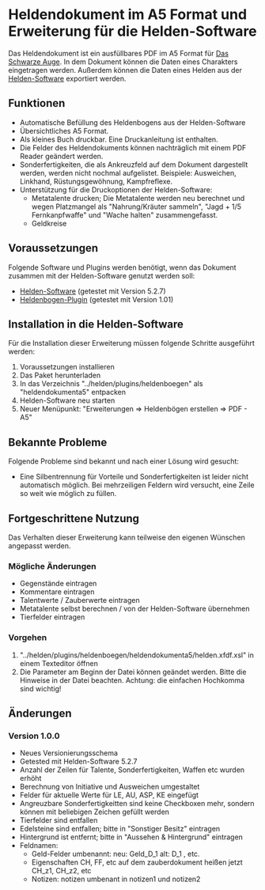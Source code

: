 # Heldendokument im A5 Format und Erweiterung für die Helden-Software

Das Heldendokument ist ein ausfüllbares PDF im A5 Format für [Das Schwarze Auge](http://www.dasschwarzeauge.de/). 
In dem Dokument können die Daten eines Charakters eingetragen werden. 
Außerdem können die Daten eines Helden aus der [Helden-Software](http://www.helden-software.de/) exportiert werden. 

## Funktionen 

* Automatische Befüllung des Heldenbogens aus der Helden-Software
* Übersichtliches A5 Format.
* Als kleines Buch druckbar. Eine Druckanleitung ist enthalten.
* Die Felder des Heldendokuments können nachträglich mit einem PDF Reader geändert werden.
* Sonderfertigkeiten, die als Ankreuzfeld auf dem Dokument dargestellt werden, werden nicht nochmal aufgelistet. Beispiele: Ausweichen, Linkhand, Rüstungsgewöhnung, Kampfreflexe.
* Unterstützung für die Druckoptionen der Helden-Software:
   * Metatalente drucken; Die Metatalente werden neu berechnet und wegen Platzmangel als "Nahrung/Kräuter sammeln", "Jagd + 1/5 Fernkanpfwaffe" und "Wache halten" zusammengefasst.
   * Geldkreise

## Voraussetzungen

Folgende Software und Plugins werden benötigt, wenn das Dokument zusammen mit der Helden-Software genutzt werden soll: 

* [Helden-Software](http://www.helden-software.de/) (getestet mit Version 5.2.7)
* [Heldenbogen-Plugin](http://wiki.helden-software.de/wiki/Erweiterungen/Heldenbogen) (getestet mit Version 1.01)

## Installation in die Helden-Software

Für die Installation dieser Erweiterung müssen folgende Schritte ausgeführt werden: 

1. Voraussetzungen installieren
2. Das Paket herunterladen
3. In das Verzeichnis "../helden/plugins/heldenboegen" als "heldendokumenta5" entpacken
4. Helden-Software neu starten
5. Neuer Menüpunkt: "Erweiterungen => Heldenbögen erstellen => PDF - A5"

## Bekannte Probleme

Folgende Probleme sind bekannt und nach einer Lösung wird gesucht: 
* Eine Silbentrennung für Vorteile und Sonderfertigkeiten ist leider nicht automatisch möglich. Bei mehrzeiligen Feldern wird versucht, eine Zeile so weit wie möglich zu füllen.

## Fortgeschrittene Nutzung
Das Verhalten dieser Erweiterung kann teilweise den eigenen Wünschen angepasst werden. 

### Mögliche Änderungen
* Gegenstände eintragen
* Kommentare eintragen
* Talentwerte / Zauberwerte eintragen
* Metatalente selbst berechnen / von der Helden-Software übernehmen
* Tierfelder eintragen

### Vorgehen
1. "../helden/plugins/heldenboegen/heldendokumenta5/helden.xfdf.xsl" in einem Texteditor öffnen
2. Die Parameter am Beginn der Datei können geändet werden. Bitte die Hinweise in der Datei beachten. 
Achtung: die einfachen Hochkomma sind wichtig!

## Änderungen

### Version 1.0.0

 * Neues Versionierungsschema
 * Getested mit Helden-Software 5.2.7
 * Anzahl der Zeilen für Talente, Sonderfertigkeiten, Waffen etc wurden erhöht
 * Berechnung von Initiative und Ausweichen umgestaltet
 * Felder für aktuelle Werte für LE, AU, ASP, KE eingefügt
 * Angreuzbare Sonderfertigkeitten sind keine Checkboxen mehr, sondern können mit beliebigen Zeichen gefüllt werden 
 * Tierfelder sind entfallen
 * Edelsteine sind entfallen; bitte in "Sonstiger Besitz" eintragen
 * Hintergrund ist entfernt; bitte in "Aussehen & Hintergrund" eintragen
 * Feldnamen:
    * Geld-Felder umbenannt: neu: Geld_D_1 alt: D_1 , etc.
    * Eigenschaften CH, FF, etc auf dem zauberdokument heißen jetzt CH_z1, CH_z2, etc
    * Notizen: notizen umbenant in notizen1 und notizen2
 